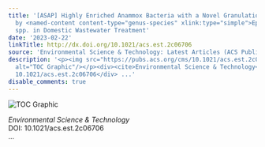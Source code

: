 ```yaml
---
title: '[ASAP] Highly Enriched Anammox Bacteria with a Novel Granulation Model Regulated
  by <named-content content-type="genus-species" xlink:type="simple">Epistylis</named-content>
  spp. in Domestic Wastewater Treatment'
date: '2023-02-22'
linkTitle: http://dx.doi.org/10.1021/acs.est.2c06706
source: 'Environmental Science & Technology: Latest Articles (ACS Publications)'
description: '<p><img src="https://pubs.acs.org/cms/10.1021/acs.est.2c06706/asset/images/medium/es2c06706_0008.gif"
  alt="TOC Graphic"/></p><div><cite>Environmental Science & Technology</cite></div><div>DOI:
  10.1021/acs.est.2c06706</div> ...'
disable_comments: true
---
```

<p><img src="https://pubs.acs.org/cms/10.1021/acs.est.2c06706/asset/images/medium/es2c06706_0008.gif" alt="TOC Graphic"/></p><div><cite>Environmental Science & Technology</cite></div><div>DOI: 10.1021/acs.est.2c06706</div> ...